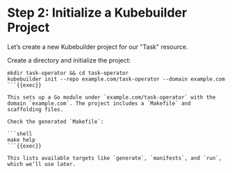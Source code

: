 # Step 2: Initialize a Kubebuilder Project

Let’s create a new Kubebuilder project for our "Task" resource.

Create a directory and initialize the project:

```shell
mkdir task-operator && cd task-operator
kubebuilder init --repo example.com/task-operator --domain example.com
```{{exec}}

This sets up a Go module under `example.com/task-operator` with the domain `example.com`. The project includes a `Makefile` and scaffolding files.

Check the generated `Makefile`:

```shell
make help
```{{exec}}

This lists available targets like `generate`, `manifests`, and `run`, which we’ll use later.